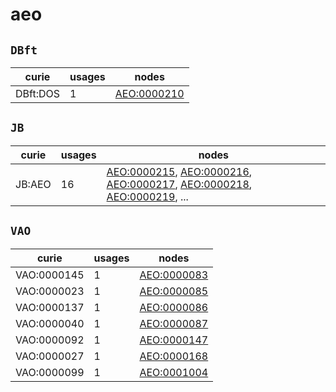# aeo

## `DBft`

| curie    |   usages | nodes                                                     |
|----------|----------|-----------------------------------------------------------|
| DBft:DOS |        1 | [AEO:0000210](http://purl.obolibrary.org/obo/AEO_0000210) |

## `JB`

| curie   |   usages | nodes                                                                                                                                                                                                                                                                                                      |
|---------|----------|------------------------------------------------------------------------------------------------------------------------------------------------------------------------------------------------------------------------------------------------------------------------------------------------------------|
| JB:AEO  |       16 | [AEO:0000215](http://purl.obolibrary.org/obo/AEO_0000215), [AEO:0000216](http://purl.obolibrary.org/obo/AEO_0000216), [AEO:0000217](http://purl.obolibrary.org/obo/AEO_0000217), [AEO:0000218](http://purl.obolibrary.org/obo/AEO_0000218), [AEO:0000219](http://purl.obolibrary.org/obo/AEO_0000219), ... |

## `VAO`

| curie       |   usages | nodes                                                     |
|-------------|----------|-----------------------------------------------------------|
| VAO:0000145 |        1 | [AEO:0000083](http://purl.obolibrary.org/obo/AEO_0000083) |
| VAO:0000023 |        1 | [AEO:0000085](http://purl.obolibrary.org/obo/AEO_0000085) |
| VAO:0000137 |        1 | [AEO:0000086](http://purl.obolibrary.org/obo/AEO_0000086) |
| VAO:0000040 |        1 | [AEO:0000087](http://purl.obolibrary.org/obo/AEO_0000087) |
| VAO:0000092 |        1 | [AEO:0000147](http://purl.obolibrary.org/obo/AEO_0000147) |
| VAO:0000027 |        1 | [AEO:0000168](http://purl.obolibrary.org/obo/AEO_0000168) |
| VAO:0000099 |        1 | [AEO:0001004](http://purl.obolibrary.org/obo/AEO_0001004) |

